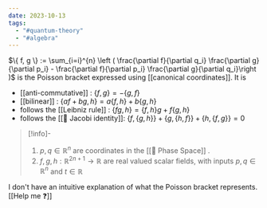 ```yaml
---
date: 2023-10-13
tags:
  - "#quantum-theory"
  - "#algebra"
---
```

$\{ f, g \} := \sum_{i=i}^{n} \left ( \frac{\partial f}{\partial q_i} \frac{\partial g}{\partial p_i} - \frac{\partial f}{\partial p_i} \frac{\partial g}{\partial q_i}\right )$ is the Poisson bracket expressed using [[canonical coordinates]]. It is
- [[anti-commutative]] : $\{ f, g \} = - \{ g, f \}$
- [[bilinear]] : $\{ af + bg, h \} = a\{ f, h \} + b \{ g, h \}$
- follows the [[Leibniz rule]] : $\{ fg,h \} = \{ f, h \} g + f \{ g,h \}$
- follows the [[📘 Jacobi identity]]: $\{ f, \{ g,h \} \} + \{ g, \{ h,f \} \} + \{ h, \{ f,g \} \} = 0$

>[!info]-
> 1. $p, q \in \mathbb{R}^n$ are coordinates in the [[📘 Phase Space]] .
> 2. $f,g,h: \mathbb{R}^{2n+1} \rightarrow \mathbb{R}$ are real valued scalar fields, with inputs $p,q \in \mathbb{R}^n$ and $t \in \mathbb{R}$ 

I don't have an intuitive explanation of what the Poisson bracket represents. [[Help me ❓]]